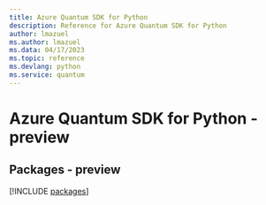 ```yaml
---
title: Azure Quantum SDK for Python
description: Reference for Azure Quantum SDK for Python
author: lmazuel
ms.author: lmazuel
ms.data: 04/17/2023
ms.topic: reference
ms.devlang: python
ms.service: quantum
---
```

# Azure Quantum SDK for Python - preview
## Packages - preview
[!INCLUDE [packages](quantum-index.md)]